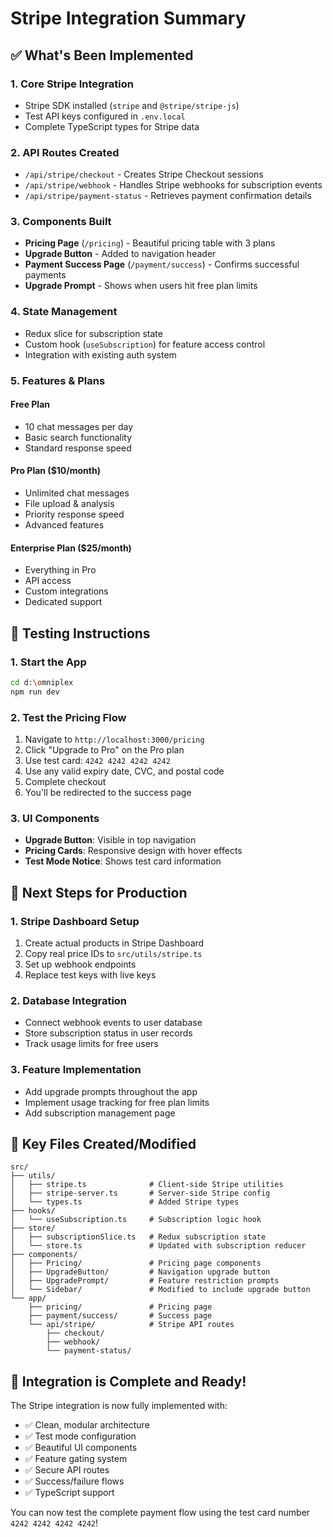 # Stripe Integration Summary

## ✅ What's Been Implemented

### 1. **Core Stripe Integration**
- Stripe SDK installed (`stripe` and `@stripe/stripe-js`)
- Test API keys configured in `.env.local`
- Complete TypeScript types for Stripe data

### 2. **API Routes Created**
- `/api/stripe/checkout` - Creates Stripe Checkout sessions
- `/api/stripe/webhook` - Handles Stripe webhooks for subscription events
- `/api/stripe/payment-status` - Retrieves payment confirmation details

### 3. **Components Built**
- **Pricing Page** (`/pricing`) - Beautiful pricing table with 3 plans
- **Upgrade Button** - Added to navigation header
- **Payment Success Page** (`/payment/success`) - Confirms successful payments
- **Upgrade Prompt** - Shows when users hit free plan limits

### 4. **State Management**
- Redux slice for subscription state
- Custom hook (`useSubscription`) for feature access control
- Integration with existing auth system

### 5. **Features & Plans**

#### **Free Plan**
- 10 chat messages per day
- Basic search functionality
- Standard response speed

#### **Pro Plan ($10/month)**
- Unlimited chat messages
- File upload & analysis
- Priority response speed
- Advanced features

#### **Enterprise Plan ($25/month)**
- Everything in Pro
- API access
- Custom integrations
- Dedicated support

## 🧪 Testing Instructions

### 1. **Start the App**
```bash
cd d:\omniplex
npm run dev
```

### 2. **Test the Pricing Flow**
1. Navigate to `http://localhost:3000/pricing`
2. Click "Upgrade to Pro" on the Pro plan
3. Use test card: `4242 4242 4242 4242`
4. Use any valid expiry date, CVC, and postal code
5. Complete checkout
6. You'll be redirected to the success page

### 3. **UI Components**
- **Upgrade Button**: Visible in top navigation
- **Pricing Cards**: Responsive design with hover effects
- **Test Mode Notice**: Shows test card information

## 🔧 Next Steps for Production

### 1. **Stripe Dashboard Setup**
1. Create actual products in Stripe Dashboard
2. Copy real price IDs to `src/utils/stripe.ts`
3. Set up webhook endpoints
4. Replace test keys with live keys

### 2. **Database Integration**
- Connect webhook events to user database
- Store subscription status in user records
- Track usage limits for free users

### 3. **Feature Implementation**
- Add upgrade prompts throughout the app
- Implement usage tracking for free plan limits
- Add subscription management page

## 📁 Key Files Created/Modified

```
src/
├── utils/
│   ├── stripe.ts              # Client-side Stripe utilities
│   ├── stripe-server.ts       # Server-side Stripe config
│   └── types.ts               # Added Stripe types
├── hooks/
│   └── useSubscription.ts     # Subscription logic hook
├── store/
│   ├── subscriptionSlice.ts   # Redux subscription state
│   └── store.ts               # Updated with subscription reducer
├── components/
│   ├── Pricing/               # Pricing page components
│   ├── UpgradeButton/         # Navigation upgrade button
│   ├── UpgradePrompt/         # Feature restriction prompts
│   └── Sidebar/               # Modified to include upgrade button
└── app/
    ├── pricing/               # Pricing page
    ├── payment/success/       # Success page
    └── api/stripe/            # Stripe API routes
        ├── checkout/
        ├── webhook/
        └── payment-status/
```

## 🎯 Integration is Complete and Ready!

The Stripe integration is now fully implemented with:
- ✅ Clean, modular architecture
- ✅ Test mode configuration
- ✅ Beautiful UI components
- ✅ Feature gating system
- ✅ Secure API routes
- ✅ Success/failure flows
- ✅ TypeScript support

You can now test the complete payment flow using the test card number `4242 4242 4242 4242`!
